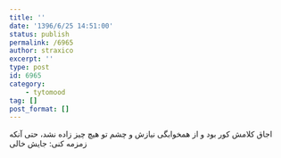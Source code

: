 ```yaml
---
title: ''
date: '1396/6/25 14:51:00'
status: publish
permalink: /6965
author: straxico
excerpt: ''
type: post
id: 6965
category:
    - tytomood
tag: []
post_format: []
---
```

اجاق کلامش کور بود و از همخوابگی نیازش و چشم تو هیچ چیز زاده نشد، حتی آنکه زمزمه کنی: جایش خالی
